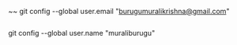 
~~
git config --global user.email "burugumuralikrishna@gmail.com"
~~~
~~~
git config --global user.name "muraliburugu"
~~~
